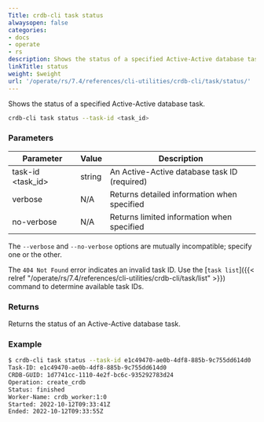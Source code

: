 ```yaml
---
Title: crdb-cli task status
alwaysopen: false
categories:
- docs
- operate
- rs
description: Shows the status of a specified Active-Active database task.
linkTitle: status
weight: $weight
url: '/operate/rs/7.4/references/cli-utilities/crdb-cli/task/status/'
---
```


Shows the status of a specified Active-Active database task.

```sh
crdb-cli task status --task-id <task_id>
```

### Parameters

| Parameter           | Value  | Description                         |
|---------------------|--------|-------------------------------------|
| task-id \<task_id\>  | string | An Active-Active database task ID (required) |
| verbose              | N/A    | Returns detailed information when specified |
| no-verbose           | N/A    | Returns limited information when specified |

The `--verbose` and `--no-verbose` options are mutually incompatible; specify one or the other.

The `404 Not Found` error indicates an invalid task ID.  Use the [`task list`]({{< relref "/operate/rs/7.4/references/cli-utilities/crdb-cli/task/list" >}}) command to determine available task IDs.

### Returns

Returns the status of an Active-Active database task.

### Example

```sh
$ crdb-cli task status --task-id e1c49470-ae0b-4df8-885b-9c755dd614d0
Task-ID: e1c49470-ae0b-4df8-885b-9c755dd614d0
CRDB-GUID: 1d7741cc-1110-4e2f-bc6c-935292783d24
Operation: create_crdb
Status: finished
Worker-Name: crdb_worker:1:0
Started: 2022-10-12T09:33:41Z
Ended: 2022-10-12T09:33:55Z
```
